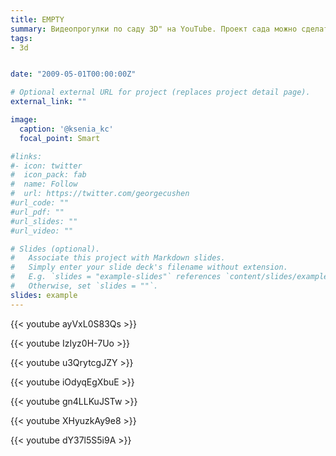 ```yaml
---
title: EMPTY
summary: Видеопрогулки по саду 3D" на YouTube. Проект сада можно сделать и в 3D
tags:
- 3d


date: "2009-05-01T00:00:00Z"

# Optional external URL for project (replaces project detail page).
external_link: ""

image:
  caption: '@ksenia_kc'
  focal_point: Smart

#links:
#- icon: twitter
#  icon_pack: fab
#  name: Follow
#  url: https://twitter.com/georgecushen
#url_code: ""
#url_pdf: ""
#url_slides: ""
#url_video: ""

# Slides (optional).
#   Associate this project with Markdown slides.
#   Simply enter your slide deck's filename without extension.
#   E.g. `slides = "example-slides"` references `content/slides/example-slides.md`.
#   Otherwise, set `slides = ""`.
slides: example
---
```


{{< youtube ayVxL0S83Qs >}}

{{< youtube IzIyz0H-7Uo >}}

{{< youtube u3QrytcgJZY >}}

{{< youtube iOdyqEgXbuE >}}

{{< youtube gn4LLKuJSTw >}}

{{< youtube XHyuzkAy9e8 >}}

{{< youtube dY37l5S5i9A >}}


